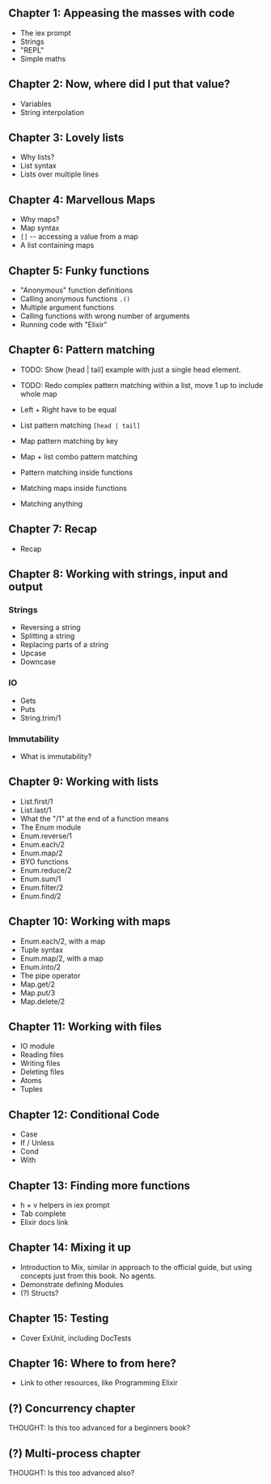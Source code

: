 ## Chapter 1: Appeasing the masses with code

* The iex prompt
* Strings
* "REPL"
* Simple maths

## Chapter 2: Now, where did I put that value?

* Variables
* String interpolation

## Chapter 3: Lovely lists

* Why lists?
* List syntax
* Lists over multiple lines

## Chapter 4: Marvellous Maps

* Why maps?
* Map syntax
* `[]` -- accessing a value from a map
* A list containing maps

## Chapter 5: Funky functions

* "Anonymous" function definitions
* Calling anonymous functions `.()`
* Multiple argument functions
* Calling functions with wrong number of arguments
* Running code with "Elixir"

## Chapter 6: Pattern matching

* TODO: Show [head | tail] example with just a single head element.
* TODO: Redo complex pattern matching within a list, move 1 up to include whole map

* Left + Right have to be equal
* List pattern matching `[head | tail]`
* Map pattern matching by key
* Map + list combo pattern matching
* Pattern matching inside functions
* Matching maps inside functions
* Matching anything

## Chapter 7: Recap

* Recap

## Chapter 8: Working with strings, input and output

### Strings

* Reversing a string
* Splitting a string
* Replacing parts of a string
* Upcase
* Downcase

### IO

* Gets
* Puts
* String.trim/1

### Immutability

* What is immutability?

## Chapter 9: Working with lists

* List.first/1
* List.last/1
* What the "/1" at the end of a function means
* The Enum module
* Enum.reverse/1
* Enum.each/2
* Enum.map/2
* BYO functions
* Enum.reduce/2
* Enum.sum/1
* Enum.filter/2
* Enum.find/2

## Chapter 10: Working with maps

* Enum.each/2, with a map
* Tuple syntax
* Enum.map/2, with a map
* Enum.into/2
* The pipe operator
* Map.get/2
* Map.put/3
* Map.delete/2

## Chapter 11: Working with files

* IO module
* Reading files
* Writing files
* Deleting files
* Atoms
* Tuples

## Chapter 12: Conditional Code

* Case
* If / Unless
* Cond
* With

## Chapter 13: Finding more functions

* h + v helpers in iex prompt
* Tab complete
* Elixir docs link

## Chapter 14: Mixing it up

* Introduction to Mix, similar in approach to the official guide, but using concepts just from this book. No agents.
* Demonstrate defining Modules
* (?) Structs?

## Chapter 15: Testing

* Cover ExUnit, including DocTests

## Chapter 16: Where to from here?

* Link to other resources, like Programming Elixir

## (?) Concurrency chapter

THOUGHT: Is this too advanced for a beginners book?

## (?) Multi-process chapter

THOUGHT: Is this too advanced also?
